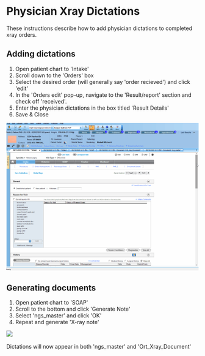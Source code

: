 # Physician Xray Dictations

These instructions describe how to add physician dictations to completed xray orders.

## Adding dictations

1. Open patient chart to 'Intake'
2. Scroll down to the 'Orders' box
3. Select the desired order (will generally say 'order recieved') and click 'edit'
4. In the 'Orders edit' pop-up, navigate to the 'Result/report' section and check off 'received'.
5. Enter the physician dictations in the box titled 'Result Details'
6. Save & Close

<img src="images/dictations_adding.gif" />

## Generating documents

1. Open patient chart to 'SOAP'
2. Scroll to the bottom and click 'Generate Note'
3. Select 'ngs_master' and click 'OK'
4. Repeat and generate 'X-ray note'

<img src="images/doc_generating.gif" />

Dictations will now appear in both 'ngs_master' and 'Ort_Xray_Document'
